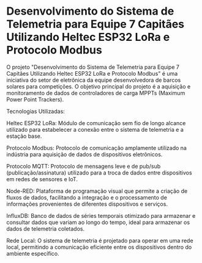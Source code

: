 # Desenvolvimento do Sistema de Telemetria para Equipe 7 Capitães Utilizando Heltec ESP32 LoRa e Protocolo Modbus
O projeto "Desenvolvimento do Sistema de Telemetria para Equipe 7 Capitães Utilizando Heltec ESP32 LoRa e Protocolo Modbus" é uma iniciativa do setor de eletrônica da equipe desenvolvedora de barcos solares para competições. O objetivo principal do projeto é a aquisição e monitoramento de dados de controladores de carga MPPTs (Maximum Power Point Trackers).

Tecnologias Utilizadas:

Heltec ESP32 LoRa: Módulo de comunicação sem fio de longo alcance utilizado para estabelecer a conexão entre o sistema de telemetria e a estação base.

Protocolo Modbus: Protocolo de comunicação amplamente utilizado na indústria para aquisição de dados de dispositivos eletrônicos.

Protocolo MQTT: Protocolo de mensagens leve e de pub/sub (publicação/assinatura) utilizado para a troca de dados entre dispositivos em redes de sensores e IoT.

Node-RED: Plataforma de programação visual que permite a criação de fluxos de dados, facilitando a integração e o processamento de informações provenientes de diferentes dispositivos e serviços.

InfluxDB: Banco de dados de séries temporais otimizado para armazenar e consultar dados que variam ao longo do tempo, ideal para armazenar os dados de telemetria coletados.

Rede Local: O sistema de telemetria é projetado para operar em uma rede local, permitindo a comunicação eficiente entre os dispositivos dentro do ambiente específico.
